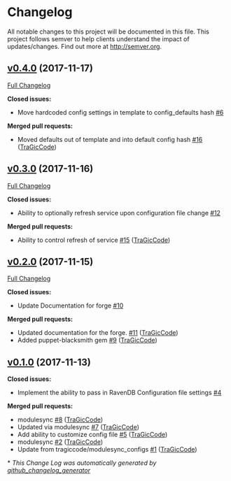 # Changelog

All notable changes to this project will be documented in this file.
This project follows semver to help clients understand the impact of updates/changes.  Find out more at http://semver.org.

## [v0.4.0](https://github.com/TraGicCode/tragiccode-ravendb/tree/v0.4.0) (2017-11-17)
[Full Changelog](https://github.com/TraGicCode/tragiccode-ravendb/compare/v0.3.0...v0.4.0)

**Closed issues:**

- Move hardcoded config settings in template to config\_defaults hash [\#6](https://github.com/TraGicCode/tragiccode-ravendb/issues/6)

**Merged pull requests:**

- Moved defaults out of template and into default config hash [\#16](https://github.com/TraGicCode/tragiccode-ravendb/pull/16) ([TraGicCode](https://github.com/TraGicCode))

## [v0.3.0](https://github.com/TraGicCode/tragiccode-ravendb/tree/v0.3.0) (2017-11-16)
[Full Changelog](https://github.com/TraGicCode/tragiccode-ravendb/compare/v0.2.0...v0.3.0)

**Closed issues:**

- Ability to optionally refresh service upon configuration file change [\#12](https://github.com/TraGicCode/tragiccode-ravendb/issues/12)

**Merged pull requests:**

- Ability to control refresh of service [\#15](https://github.com/TraGicCode/tragiccode-ravendb/pull/15) ([TraGicCode](https://github.com/TraGicCode))

## [v0.2.0](https://github.com/TraGicCode/tragiccode-ravendb/tree/v0.2.0) (2017-11-15)
[Full Changelog](https://github.com/TraGicCode/tragiccode-ravendb/compare/v0.1.0...v0.2.0)

**Closed issues:**

- Update Documentation for forge [\#10](https://github.com/TraGicCode/tragiccode-ravendb/issues/10)

**Merged pull requests:**

- Updated documentation for the forge. [\#11](https://github.com/TraGicCode/tragiccode-ravendb/pull/11) ([TraGicCode](https://github.com/TraGicCode))
- Added puppet-blacksmith gem [\#9](https://github.com/TraGicCode/tragiccode-ravendb/pull/9) ([TraGicCode](https://github.com/TraGicCode))

## [v0.1.0](https://github.com/TraGicCode/tragiccode-ravendb/tree/v0.1.0) (2017-11-13)
**Closed issues:**

- Implement the ability to pass in RavenDB Configuration file settings [\#4](https://github.com/TraGicCode/tragiccode-ravendb/issues/4)

**Merged pull requests:**

- modulesync [\#8](https://github.com/TraGicCode/tragiccode-ravendb/pull/8) ([TraGicCode](https://github.com/TraGicCode))
- Updated via modulesync [\#7](https://github.com/TraGicCode/tragiccode-ravendb/pull/7) ([TraGicCode](https://github.com/TraGicCode))
- Add ability to customize config file [\#5](https://github.com/TraGicCode/tragiccode-ravendb/pull/5) ([TraGicCode](https://github.com/TraGicCode))
- modulesync [\#2](https://github.com/TraGicCode/tragiccode-ravendb/pull/2) ([TraGicCode](https://github.com/TraGicCode))
- Update from tragiccode/modulesync\_configs [\#1](https://github.com/TraGicCode/tragiccode-ravendb/pull/1) ([TraGicCode](https://github.com/TraGicCode))



\* *This Change Log was automatically generated by [github_changelog_generator](https://github.com/skywinder/Github-Changelog-Generator)*